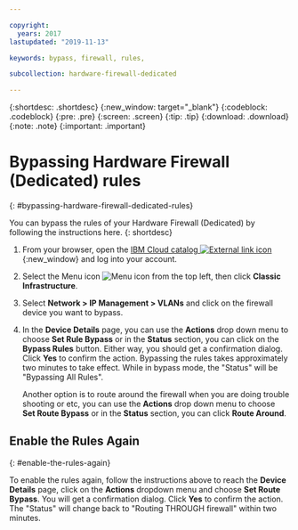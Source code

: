 ```yaml
---

copyright:
  years: 2017
lastupdated: "2019-11-13"

keywords: bypass, firewall, rules,

subcollection: hardware-firewall-dedicated

---
```


{:shortdesc: .shortdesc}
{:new_window: target="_blank"}
{:codeblock: .codeblock}
{:pre: .pre}
{:screen: .screen}
{:tip: .tip}
{:download: .download}
{:note: .note}
{:important: .important}

# Bypassing Hardware Firewall (Dedicated) rules
{: #bypassing-hardware-firewall-dedicated-rules}

You can bypass the rules of your Hardware Firewall (Dedicated) by following the instructions here.
{: shortdesc}

1. From your browser, open the [IBM Cloud catalog ![External link icon](../../icons/launch-glyph.svg "External link icon")](https://cloud.ibm.com){:new_window} and log into your account.
2. Select the Menu icon ![Menu icon](../../icons/icon_hamburger.svg) from the top left, then click **Classic Infrastructure**.
3. Select **Network > IP Management > VLANs** and click on the firewall device you want to bypass.
4. In the **Device Details** page, you can use the **Actions** drop down menu to choose **Set Rule Bypass** or in the **Status** section, you can click on the **Bypass Rules** button. Either way, you should get a confirmation dialog. Click **Yes** to confirm the action. Bypassing the rules takes approximately two minutes to take effect. While in bypass mode, the "Status" will be "Bypassing All Rules".

	Another option is to route around the firewall when you are doing trouble shooting or etc, you can use the **Actions** drop down menu to choose **Set Route Bypass** or in the **Status** section, you can click **Route Around**.

## Enable the Rules Again
{: #enable-the-rules-again}

To enable the rules again, follow the instructions above to reach the **Device Details** page, click on the **Actions** dropdown menu and choose **Set Route Bypass**. You will get a confirmation dialog. Click **Yes** to confirm the action. The "Status" will change back to "Routing THROUGH firewall" within two minutes.
